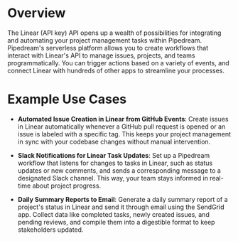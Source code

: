 # Overview

The Linear (API key) API opens up a wealth of possibilities for integrating and automating your project management tasks within Pipedream. Pipedream's serverless platform allows you to create workflows that interact with Linear's API to manage issues, projects, and teams programmatically. You can trigger actions based on a variety of events, and connect Linear with hundreds of other apps to streamline your processes.

# Example Use Cases

- **Automated Issue Creation in Linear from GitHub Events**: Create issues in Linear automatically whenever a GitHub pull request is opened or an issue is labeled with a specific tag. This keeps your project management in sync with your codebase changes without manual intervention.

- **Slack Notifications for Linear Task Updates**: Set up a Pipedream workflow that listens for changes to tasks in Linear, such as status updates or new comments, and sends a corresponding message to a designated Slack channel. This way, your team stays informed in real-time about project progress.

- **Daily Summary Reports to Email**: Generate a daily summary report of a project's status in Linear and send it through email using the SendGrid app. Collect data like completed tasks, newly created issues, and pending reviews, and compile them into a digestible format to keep stakeholders updated.
